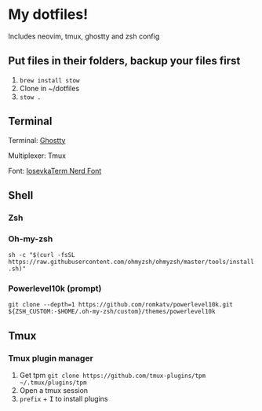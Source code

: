 # My dotfiles!

Includes neovim, tmux, ghostty and zsh config

## Put files in their folders, backup your files first

1. `brew install stow`
2. Clone in ~/dotfiles
3. `stow .`

## Terminal

Terminal: [Ghostty](https://ghostty.org/)

Multiplexer: Tmux

Font: [IosevkaTerm Nerd Font](https://github.com/ryanoasis/nerd-fonts/releases/download/v3.3.0/IosevkaTerm.zip)

## Shell

### Zsh

### Oh-my-zsh
`sh -c "$(curl -fsSL https://raw.githubusercontent.com/ohmyzsh/ohmyzsh/master/tools/install.sh)"`

### Powerlevel10k (prompt)
`git clone --depth=1 https://github.com/romkatv/powerlevel10k.git ${ZSH_CUSTOM:-$HOME/.oh-my-zsh/custom}/themes/powerlevel10k`

## Tmux

### Tmux plugin manager

1. Get tpm
   `git clone https://github.com/tmux-plugins/tpm ~/.tmux/plugins/tpm`
2. Open a tmux session
3. `prefix` + <kbd>I</kbd> to install plugins
